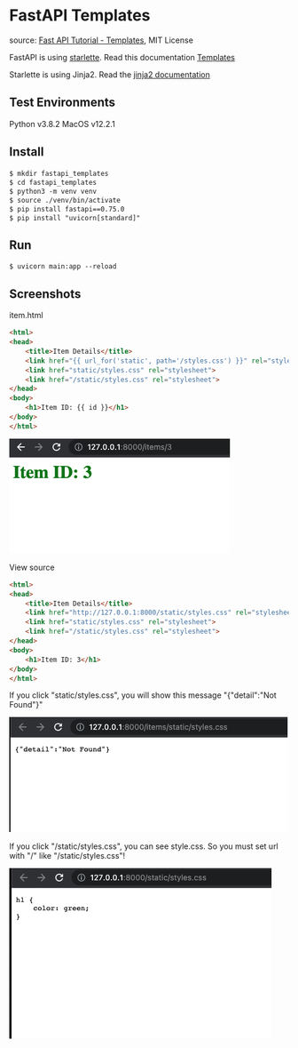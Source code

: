 # FastAPI Templates
source: [Fast API Tutorial - Templates](https://fastapi.tiangolo.com/advanced/templates/), MIT License

FastAPI is using [starlette](https://www.starlette.io/). Read this documentation [Templates](https://www.starlette.io/templates/)

Starlette is using Jinja2. Read the [jinja2 documentation](https://jinja.palletsprojects.com/en/3.0.x/api/#jinja2.Environment)

## Test Environments
Python v3.8.2
MacOS v12.2.1

## Install
```shell
$ mkdir fastapi_templates
$ cd fastapi_templates
$ python3 -m venv venv
$ source ./venv/bin/activate
$ pip install fastapi==0.75.0
$ pip install "uvicorn[standard]"
```

## Run
```shell
$ uvicorn main:app --reload
```

## Screenshots

item.html
```html
<html>
<head>
    <title>Item Details</title>
    <link href="{{ url_for('static', path='/styles.css') }}" rel="stylesheet">
    <link href="static/styles.css" rel="stylesheet">
    <link href="/static/styles.css" rel="stylesheet">
</head>
<body>
    <h1>Item ID: {{ id }}</h1>
</body>
</html>
```

![GET /items/3](screenshots/get_items_3.png)

View source
```html
<html>
<head>
    <title>Item Details</title>
    <link href="http://127.0.0.1:8000/static/styles.css" rel="stylesheet">
    <link href="static/styles.css" rel="stylesheet">
    <link href="/static/styles.css" rel="stylesheet">
</head>
<body>
    <h1>Item ID: 3</h1>
</body>
</html>
```

If you click "static/styles.css", you will show this message "{"detail":"Not Found"}"

![items/static/styles](screenshots/items_static_styles_css.png)

If you click "/static/styles.css", you can see style.css.
So you must set url with "/" like "/static/styles.css"! 

![items/static/styles](screenshots/static_styles_css.png)
